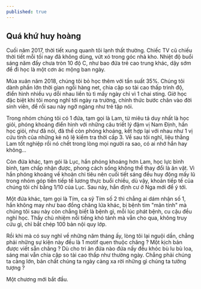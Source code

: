```yaml
---
published: true
---
```

## Quá khứ huy hoàng


Cuối năm 2017, thời tiết xung quanh tôi lạnh thất thường. Chiếc TV cũ chiếu thời tiết mỗi tối nay đã không dùng, vứt xó trong góc nhà kho. Nhiệt độ buổi sáng năm đấy chưa tròn 10 độ C, như bao đứa trẻ cao trung khác, dậy sớm để đi học là một cơn ác mộng ban ngày.

Mùa xuân năm 2018, chúng tôi bỏ học thêm với tần suất 35%. Chúng tôi dành phần lớn thời gian ngồi hàng net, chia cặp so tài cao thấp trình độ, điển hình nhiều vụ dỗi nhau liền tù tì mấy ngày chỉ vì 1 chai sting. Giờ học đặc biệt khi tôi mong nghĩ tới ngày ra trường, chính thức bước chân vào đời sinh viên, để rồi sau này ngỡ ngàng như trẻ tập nói.

Trong nhóm chúng tôi có 1 đứa, tạm gọi là Lam, từ miêu tả duy nhất là học giỏi, phóng khoáng điển hình với những câu triết lý đậm vị Nam Định, hắn học giỏi, như đã nói, đã thế còn phóng khoáng, kết hợp lại với nhau như 1 vị cứu tinh của những kẻ nô lệ kiểm tra thời cấp 3. Về sau tôi nghĩ, liệu thằng Lam tốt nghiệp rồi nó chết trong lòng mọi người ra sao, có ai nhớ hắn hay không...

Còn đứa khác, tạm gói là Lục, hắn phóng khoáng hơn Lam, học lực bình bình, tạm chấp nhận được, phong cách sống không thể thay đổi là ăn vặt. Vì hắn phóng khoáng về khoản chi tiêu nên cuối tiết sáng đều huy động mấy lũ trong nhóm góp tiền tiếp tế lương thực buổi chiều, dù vậy, khoản tiếp tế của chúng tôi chỉ bằng 1/10 của Lục. Sau này, hắn định cư ở Nga mới để ý tới.

Một đứa khác, tạm gọi là Tím, ca sỹ Tím số 2 thì chẳng ai dám nhận số 1, hắn không may như bao đồng chăng lứa khác, bị bệnh tim "mãn tính" mà chúng tôi sau này còn chẳng biết là bệnh gì, mỗi lúc phát bệnh, cu cậu đều nghỉ học. Thầy chủ nhiệm nổi tiếng khó tánh mà vẫn cho qua, không truy cứu gì, chỉ bắt chép 100 bản nội quy lớp.

Rồi khi mà có suy nghĩ về những năm tháng ấy, lòng tôi lại nguội dần, chẳng phải những sự kiện này đều là 1 motif quen thuộc chăng ? Một kịch bản được viết sẵn chăng ? Dù cho tri ân đứa nào đứa nấy đều khóc bù lu bù loa, sáng mai vẫn chia cặp so tài cao thấp như thường ngày. Chẳng phải chúng ta càng lớn, bản chất chúng ta ngày càng xa rời những gì chúng ta tưởng tượng ?

Một chương mới bắt đầu.
